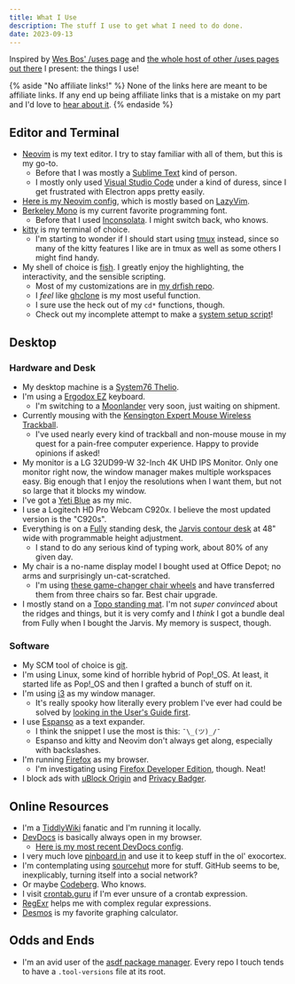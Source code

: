 ```yaml
---
title: What I Use
description: The stuff I use to get what I need to do done.
date: 2023-09-13
---
```


Inspired by [Wes Bos' /uses page](https://wesbos.com/uses) and [the whole host of other /uses pages out there](https://uses.tech/) I present: the things I use!

{% aside "No affiliate links!" %}
None of the links here are meant to be affiliate links. If any end up being affiliate links that is a mistake on my part and I'd love to [hear about it](mailto:hi@drhayes.io).
{% endaside %}

## Editor and Terminal

- [Neovim](https://neovim.io/) is my text editor. I try to stay familiar with all of them, but this is my go-to.
  - Before that I was mostly a [Sublime Text](https://www.sublimetext.com/) kind of person.
  - I mostly only used [Visual Studio Code](https://code.visualstudio.com/) under a kind of duress, since I get frustrated with Electron apps pretty easily.
- [Here is my Neovim config](https://github.com/drhayes/neovim-config/), which is mostly based on [LazyVim](https://www.lazyvim.org/).
- [Berkeley Mono](https://berkeleygraphics.com/typefaces/berkeley-mono/) is my current favorite programming font.
  - Before that I used [Inconsolata](https://www.levien.com/type/myfonts/inconsolata.html). I might switch back, who knows.
- [kitty](https://sw.kovidgoyal.net/kitty/) is my terminal of choice.
  - I'm starting to wonder if I should start using [tmux](https://github.com/tmux/tmux) instead, since so many of the kitty features I like are in tmux as well as some others I might find handy.
- My shell of choice is [fish](https://fishshell.com/). I greatly enjoy the highlighting, the interactivity, and the sensible scripting.
  - Most of my customizations are in [my drfish repo](https://github.com/drhayes/drfish).
  - I _feel_ like [ghclone](https://github.com/drhayes/drfish/blob/70668defbb44b39495eea28dc4b31acc935bcb0c/functions/ghclone.fish) is my most useful function.
  - I sure use the heck out of my `cd*` functions, though.
  - Check out my incomplete attempt to make a [system setup script](https://github.com/drhayes/drfish/blob/70668defbb44b39495eea28dc4b31acc935bcb0c/functions/drenv-setup.fish)!

## Desktop

### Hardware and Desk

- My desktop machine is a [System76 Thelio](https://system76.com/desktops/thelio).
- I'm using a [Ergodox EZ](https://ergodox-ez.com/) keyboard.
  - I'm switching to a [Moonlander](https://www.zsa.io/moonlander/) very soon, just waiting on shipment.
- Currently mousing with the [Kensington Expert Mouse Wireless Trackball](https://www.kensington.com/p/products/ergonomic-desk-accessories/ergonomic-input-devices/expert-mouse-wireless-trackball-1/).
  - I've used nearly every kind of trackball and non-mouse mouse in my quest for a pain-free computer experience. Happy to provide opinions if asked!
- My monitor is a LG 32UD99-W 32-Inch 4K UHD IPS Monitor. Only one monitor right now, the window manager makes multiple workspaces easy. Big enough that I enjoy the resolutions when I want them, but not so large that it blocks my window.
- I've got a [Yeti Blue](https://www.logitechg.com/en-us/products/streaming-gear/yeti-premium-usb-microphone.988-000100.html) as my mic.
- I use a Logitech HD Pro Webcam C920x. I believe the most updated version is the "C920s".
- Everything is on a [Fully](https://fully.com/) standing desk, the [Jarvis contour desk](https://store.hermanmiller.com/standing-desks/jarvis-bamboo-standing-desk/2542428.html?lang=en_US) at 48" wide with programmable height adjustment.
  - I stand to do any serious kind of typing work, about 80% of any given day.
- My chair is a no-name display model I bought used at Office Depot; no arms and surprisingly un-cat-scratched.
  - I'm using [these game-changer chair wheels](https://www.amazon.com/gp/product/B01CTIG4GE/ref=ppx_yo_dt_b_search_asin_title?ie=UTF8&psc=1) and have transferred them from three chairs so far. Best chair upgrade.
- I mostly stand on a [Topo standing mat](https://ergodriven.com/products/topo?variant=27365321411). I'm not _super convinced_ about the ridges and things, but it is very comfy and I _think_ I got a bundle deal from Fully when I bought the Jarvis. My memory is suspect, though.

### Software

- My SCM tool of choice is [git](https://git-scm.com/).
- I'm using Linux, some kind of horrible hybrid of Pop!\_OS. At least, it started life as Pop!\_OS and then I grafted a bunch of stuff on it.
- I'm using [i3](https://i3wm.org/) as my window manager.
  - It's really spooky how literally every problem I've ever had could be solved by [looking in the User's Guide first](https://i3wm.org/docs/userguide.html).
- I use [Espanso](https://espanso.org/) as a text expander.
  - I think the snippet I use the most is this: `¯\_(ツ)_/¯`
  - Espanso and kitty and Neovim don't always get along, especially with backslashes.
- I'm running [Firefox](https://www.mozilla.org/en-US/firefox/new/) as my browser.
  - I'm investigating using [Firefox Developer Edition](https://www.mozilla.org/en-US/firefox/developer/), though. Neat!
- I block ads with [uBlock Origin](https://ublockorigin.com/) and [Privacy Badger](https://privacybadger.org/).

## Online Resources

- I'm a [TiddlyWiki](https://tiddlywiki.com/) fanatic and I'm running it locally.
- [DevDocs](https://devdocs.io/) is basically always open in my browser.
  - [Here is my most recent DevDocs config](https://gist.github.com/drhayes/d43ab8be15629985c9ee17748fc852ab).
- I very much love [pinboard.in](https://pinboard.in/u:drhayes) and use it to keep stuff in the ol' exocortex.
- I'm contemplating using [sourcehut](https://sr.ht/) more for stuff. GitHub seems to be, inexplicably, turning itself into a social network?
- Or maybe [Codeberg](https://codeberg.org/). Who knows.
- I visit [crontab.guru](https://crontab.guru/) if I'm ever unsure of a crontab expression.
- [RegExr](https://regexr.com/) helps me with complex regular expressions.
- [Desmos](https://www.desmos.com/calculator) is my favorite graphing calculator.

## Odds and Ends

- I'm an avid user of the [asdf package manager](https://asdf-vm.com/). Every repo I touch tends to have a `.tool-versions` file at its root.
